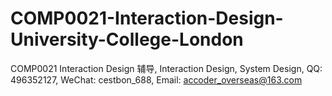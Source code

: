 # COMP0021-Interaction-Design-University-College-London
COMP0021 Interaction Design 辅导, Interaction Design, System Design, QQ: 496352127, WeChat: cestbon_688, Email: accoder_overseas@163.com
